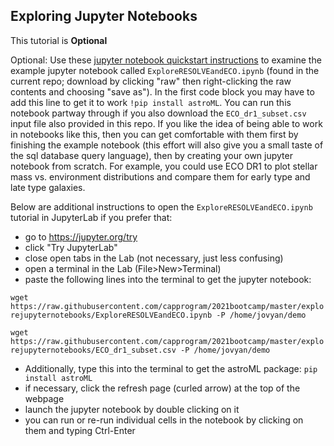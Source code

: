 ## Exploring Jupyter Notebooks

This tutorial is **Optional**

Optional: Use these [jupyter notebook quickstart instructions](https://jupyter-notebook-beginner-guide.readthedocs.io/en/latest/) to examine the example jupyter notebook called `ExploreRESOLVEandECO.ipynb` (found in the current repo; download by clicking "raw" then right-clicking the raw contents and choosing "save as"). In the first code block you may have to add this line to get it to work `!pip install astroML`. You can run this notebook partway through if you also download the `ECO_dr1_subset.csv` input file also provided in this repo. If you like the idea of being able to work in notebooks like this, then you can get comfortable with them first by finishing the example notebook (this effort will also give you a small taste of the sql database query language), then by creating your own jupyter notebook from scratch. For example, you could use ECO DR1 to plot stellar mass vs. environment distributions and compare them for early type and late type galaxies.















Below are additional instructions to open the `ExploreRESOLVEandECO.ipynb` tutorial in JupyterLab if you prefer that:

 * go to https://jupyter.org/try
 * click "Try JupyterLab"
 * close open tabs in the Lab (not necessary, just less confusing)
 * open a terminal in the Lab (File>New>Terminal)
 * paste the following lines into the terminal to get the jupyter notebook:<br/>
  
  `wget https://raw.githubusercontent.com/capprogram/2021bootcamp/master/explorejupyternotebooks/ExploreRESOLVEandECO.ipynb -P /home/jovyan/demo`
 
  `wget https://raw.githubusercontent.com/capprogram/2021bootcamp/master/explorejupyternotebooks/ECO_dr1_subset.csv -P /home/jovyan/demo`
 
 * Additionally, type this into the terminal to get the astroML package: `pip install astroML`
 * if necessary, click the refresh page (curled arrow) at the top of the webpage
 * launch the jupyter notebook by double clicking on it
 * you can run or re-run individual cells in the notebook by clicking on them and typing Ctrl-Enter
